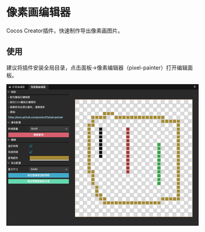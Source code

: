 # 像素画编辑器

Cocos Creator插件，快速制作导出像素画图片。

## 使用

建议将插件安装全局目录，点击面板->像素编辑器（pixel-painter）打开编辑面板。


![preview](screenshots/preview1.png)
